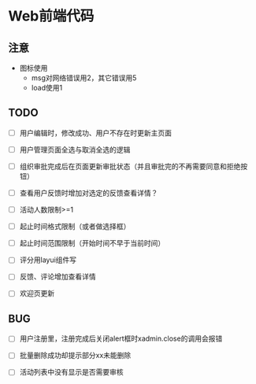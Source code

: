 # Web前端代码



## 注意

- 图标使用
  - msg对网络错误用2，其它错误用5
  - load使用1



## TODO

- [ ] 用户编辑时，修改成功、用户不存在时更新主页面
- [ ] 用户管理页面全选与取消全选的逻辑
- [ ] 组织审批完成后在页面更新审批状态（并且审批完的不再需要同意和拒绝按钮）
- [ ] 查看用户反馈时增加对选定的反馈查看详情？
- [ ] 活动人数限制>=1
- [ ] 起止时间格式限制（或者做选择框）
- [ ] 起止时间范围限制（开始时间不早于当前时间）
- [ ] 评分用layui组件写
- [ ] 反馈、评论增加查看详情
- [ ] 欢迎页更新



## BUG

- [ ] 用户注册里，注册完成后关闭alert框时xadmin.close的调用会报错
- [ ] 批量删除成功却提示部分xx未能删除
- [ ] 活动列表中没有显示是否需要审核

